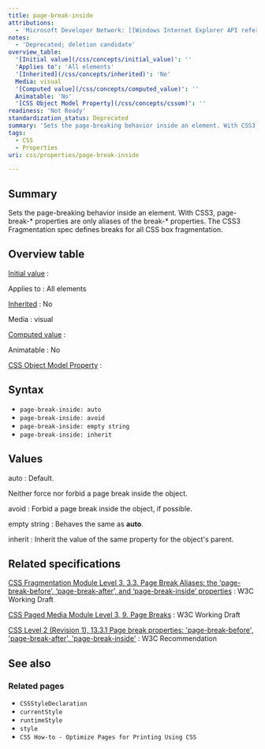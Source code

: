 ```yaml
---
title: page-break-inside
attributions:
  - 'Microsoft Developer Network: [[Windows Internet Explorer API reference](http://msdn.microsoft.com/en-us/library/ie/hh828809%28v=vs.85%29.aspx) Article]'
notes:
  - 'Deprecated; deletion candidate'
overview_table:
  '[Initial value](/css/concepts/initial_value)': ''
  'Applies to': 'All elements'
  '[Inherited](/css/concepts/inherited)': 'No'
  Media: visual
  '[Computed value](/css/concepts/computed_value)': ''
  Animatable: 'No'
  '[CSS Object Model Property](/css/concepts/cssom)': ''
readiness: 'Not Ready'
standardization_status: Deprecated
summary: 'Sets the page-breaking behavior inside an element. With CSS3, page-break-* properties are only aliases of the break-* properties. The CSS3 Fragmentation spec defines breaks for all CSS box fragmentation.'
tags:
  - CSS
  - Properties
uri: css/properties/page-break-inside

---
```

## Summary

Sets the page-breaking behavior inside an element. With CSS3, page-break-\* properties are only aliases of the break-\* properties. The CSS3 Fragmentation spec defines breaks for all CSS box fragmentation.

## Overview table

[Initial value](/css/concepts/initial_value)
:

Applies to
:   All elements

[Inherited](/css/concepts/inherited)
:   No

Media
:   visual

[Computed value](/css/concepts/computed_value)
:

Animatable
:   No

[CSS Object Model Property](/css/concepts/cssom)
:

## Syntax

-   `page-break-inside: auto`
-   `page-break-inside: avoid`
-   `page-break-inside: empty string`
-   `page-break-inside: inherit`

## Values

auto
:   Default.

Neither force nor forbid a page break inside the object.

avoid
:   Forbid a page break inside the object, if possible.

empty string
:   Behaves the same as **auto**.

inherit
:   Inherit the value of the same property for the object's parent.

## Related specifications

[CSS Fragmentation Module Level 3, 3.3. Page Break Aliases: the ‘page-break-before’, ‘page-break-after’, and ‘page-break-inside’ properties](http://www.w3.org/TR/css3-break/#page-break)
:   W3C Working Draft

[CSS Paged Media Module Level 3, 9. Page Breaks](http://www.w3.org/TR/css3-page/#page-breaks)
:   W3C Working Draft

[CSS Level 2 (Revision 1), 13.3.1 Page break properties: 'page-break-before', 'page-break-after', 'page-break-inside'](http://www.w3.org/TR/CSS2/page.html#page-break-props)
:   W3C Recommendation

## See also

### Related pages

-   `CSSStyleDeclaration`
-   `currentStyle`
-   `runtimeStyle`
-   `style`
-   `CSS How-to - Optimize Pages for Printing Using CSS`
